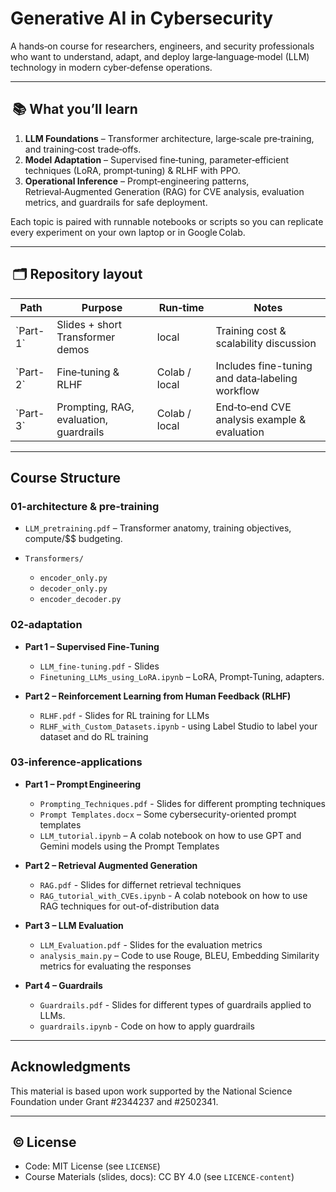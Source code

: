 # Generative AI in Cybersecurity

A hands‑on course for researchers, engineers, and security professionals who want to understand, adapt, and deploy large‑language‑model (LLM) technology in modern cyber‑defense operations.

---

##  📚  What you’ll learn

1. **LLM Foundations** – Transformer architecture, large‑scale pre‑training, and training‑cost trade‑offs.
2. **Model Adaptation** – Supervised fine‑tuning, parameter‑efficient techniques (LoRA, prompt‑tuning) & RLHF with PPO.
3. **Operational Inference** – Prompt‑engineering patterns, Retrieval‑Augmented Generation (RAG) for CVE analysis, evaluation metrics, and guardrails for safe deployment.

Each topic is paired with runnable notebooks or scripts so you can replicate every experiment on your own laptop or in Google Colab.

---

##  🗂️  Repository layout

| Path       | Purpose                                | Run‑time      | Notes                                             |
| ----       | -------------------------------------- | ------------- | ------------------------------------------------- |
| \`Part-1\` | Slides + short Transformer demos       | local         | Training cost & scalability discussion            |
| \`Part-2\` | Fine‑tuning & RLHF                     | Colab / local | Includes fine-tuning and data‑labeling workflow   |
| \`Part-3\` | Prompting, RAG, evaluation, guardrails | Colab / local | End‑to‑end CVE analysis example & evaluation      |


---

## Course Structure

### 01-architecture & pre-training

* `LLM_pretraining.pdf` – Transformer anatomy, training objectives, compute/\$\$ budgeting.
* `Transformers/`

  * `encoder_only.py`
  * `decoder_only.py`
  * `encoder_decoder.py`

### 02‑adaptation

* **Part 1 – Supervised Fine‑Tuning**

  * `LLM_fine-tuning.pdf` - Slides
  * `Finetuning_LLMs_using_LoRA.ipynb` – LoRA, Prompt‑Tuning, adapters.

* **Part 2 – Reinforcement Learning from Human Feedback (RLHF)**

  * `RLHF.pdf` - Slides for RL training for LLMs
  * `RLHF_with_Custom_Datasets.ipynb` - using Label Studio to label your dataset and do RL training

### 03‑inference‑applications

* **Part 1 – Prompt Engineering**

  * `Prompting_Techniques.pdf` - Slides for different prompting techniques
  * `Prompt Templates.docx` – Some cybersecurity-oriented prompt templates
  * `LLM_tutorial.ipynb` – A colab notebook on how to use GPT and Gemini models using the Prompt Templates

* **Part 2 – Retrieval Augmented Generation**

  * `RAG.pdf` - Slides for differnet retrieval techniques
  * `RAG_tutorial_with_CVEs.ipynb` - A colab notebook on how to use RAG techniques for out-of-distribution data

* **Part 3 – LLM Evaluation**

  * `LLM_Evaluation.pdf` - Slides for the evaluation metrics
  * `analysis_main.py` – Code to use Rouge, BLEU, Embedding Similarity metrics for evaluating the responses

* **Part 4 – Guardrails**

  * `Guardrails.pdf` - Slides for different types of guardrails applied to LLMs.
  * `guardrails.ipynb` - Code on how to apply guardrails


---

## Acknowledgments

This material is based upon work supported by the National Science Foundation under Grant #2344237 and #2502341.

---

##  © License

* Code: MIT License (see `LICENSE`)
* Course Materials (slides, docs): CC BY 4.0 (see `LICENCE-content`) 
